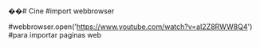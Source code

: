 ��#   C i n e 
 
#import webbrowser

#webbrowser.open('https://www.youtube.com/watch?v=aI2Z8RWW8Q4')
#para importar paginas web
